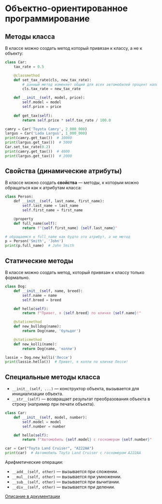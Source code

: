 # Объектно-ориентированное программирование

## Методы класса

В классе можно создать метод который привязан к классу, а не к объекту:

```python
class Car:
    tax_rate = 0.5

    @classmethod
    def set_tax_rate(cls, new_tax_rate):
        # данный метод изменяет общий для всех автомобилей процент налога
        cls.tax_rate = new_tax_rate

    def __init__(self, model, price):
        self.model = model
        self.price = price
    
    def get_tax(self):
        return self.price * self.tax_rate / 100.0

camry = Car('Toyota Camry', 2_000_000)
largus = Car('Lada Largus', 1_000_000)
print(camry.get_tax())  # 10000
print(largus.get_tax())  # 5000
Car.set_tax_rate(0.2)
print(camry.get_tax())  # 4000
print(largus.get_tax())  # 2000
```

## Свойства (динамические атрибуты)

В классе можно создать **свойства** — методы, к которым можно обращаться как к атрибутам класса:

```python
class Person:
    def __init__(self, last_name, first_name):
        self.last_name = last_name
        self.first_name = first_name

    @property
    def full_name(self):
        return f"{self.first_name} {self.last_name}"

# обращаемся к full_name как будто это атрибут, а не метод
p = Person('Smith', 'John')
print(p.full_name)  # John Smith
```

## Статические методы

В классе можно создать метод, который привязан к классу только формально.

```python
class Dog:
    def __init__(self, name, breed):
        self.name = name
        self.breed = breed

    def hello(self):
        return f"Привет, я {self.breed} по кличке {self.name}!"

    @staticmethod
    def new_bulldog(name):
        return Dog(name, 'бульдог')

    @staticmethod
    def new_kolli(name):
        return Dog(name, 'колли')

lassie = Dog.new_kolli('Лесси')
print(lassie.hello())  # Привет, я колли по кличке Лесси!
```

## Специальные методы класса

* `__init__(self, ...)` — конструктор объекта, вызывается для инициализации объекта.
* `__str__(self)` — возвращает результат преобразования объекта в строку (например при печати объекта).

```python
class Car:
    def __init__(self, model, number):
        self.model = model
        self.number = number 

    def hello(self):
        return f"Автомобиль {self.model} с госномером {self.number}"

car = Car("Toyta Land Cruiser", "A222AA")
print(car)  # Автомобиль Toyta Land Cruiser с госномером A222AA
```

Арифметические операции:

* `__add__(self, other)` — вызывается при сложении.
* `__mul__(self, other)` — вызывается при умножении.
* `__sub__(self, other)` — вызывается при вычитании.
* `__div__(self, other)` — вызывается при делении.

[Описание в документации](https://docs.python.org/3/reference/datamodel.html#special-method-names)

